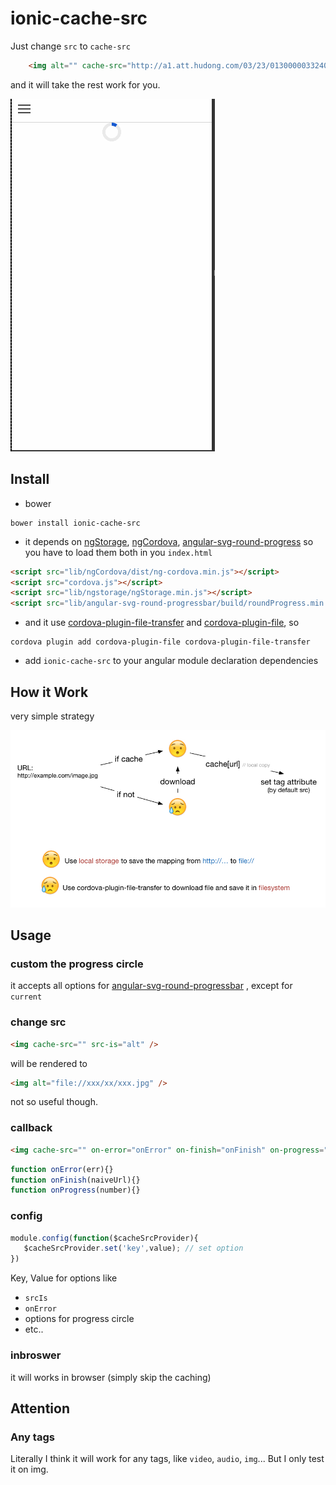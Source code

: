 # ionic-cache-src

Just change `src` to `cache-src`
```html
    <img alt="" cache-src="http://a1.att.hudong.com/03/23/01300000332400125809239727476.jpg"/>

```

and it will take the rest work for you.

![](./img/cache.gif)



## Install


- bower 

```shell
bower install ionic-cache-src
```

- it depends on [ngStorage](https://github.com/gsklee/ngStorage), [ngCordova](http://ngcordova.com/), [angular-svg-round-progress](https://github.com/crisbeto/angular-svg-round-progressbar) so you have to load them both in you `index.html`


```html
<script src="lib/ngCordova/dist/ng-cordova.min.js"></script>
<script src="cordova.js"></script>
<script src="lib/ngstorage/ngStorage.min.js"></script>
<script src="lib/angular-svg-round-progressbar/build/roundProgress.min.js"></script>
```

- and it use [cordova-plugin-file-transfer](https://github.com/apache/cordova-plugin-file-transfer) and [cordova-plugin-file](https://github.com/apache/cordova-plugin-file), so

```shell
cordova plugin add cordova-plugin-file cordova-plugin-file-transfer
```

- add `ionic-cache-src` to your angular module declaration dependencies




## How it Work

very simple strategy

![](./img/how-it-work.jpg)




## Usage

### custom the progress circle

it accepts all options for [angular-svg-round-progressbar](https://github.com/crisbeto/angular-svg-round-progressbar) , except for `current`

### change src

```html
<img cache-src="" src-is="alt" />
```
will be rendered to

```html
<img alt="file://xxx/xx/xxx.jpg" />
```

not so useful though.

### callback

```html
<img cache-src="" on-error="onError" on-finish="onFinish" on-progress="fun" />
```

```js
function onError(err){}
function onFinish(naiveUrl){}
function onProgress(number){}
```

### config

```js
module.config(function($cacheSrcProvider){
   $cacheSrcProvider.set('key',value); // set option
})

```
Key, Value for options like

- `srcIs`
- `onError`
- options for progress circle
- etc..




### inbroswer

it will works in browser (simply skip the caching)





## Attention


### Any tags

Literally I think it will work for any tags, like `video`, `audio`, `img`... But I only test it on img.





